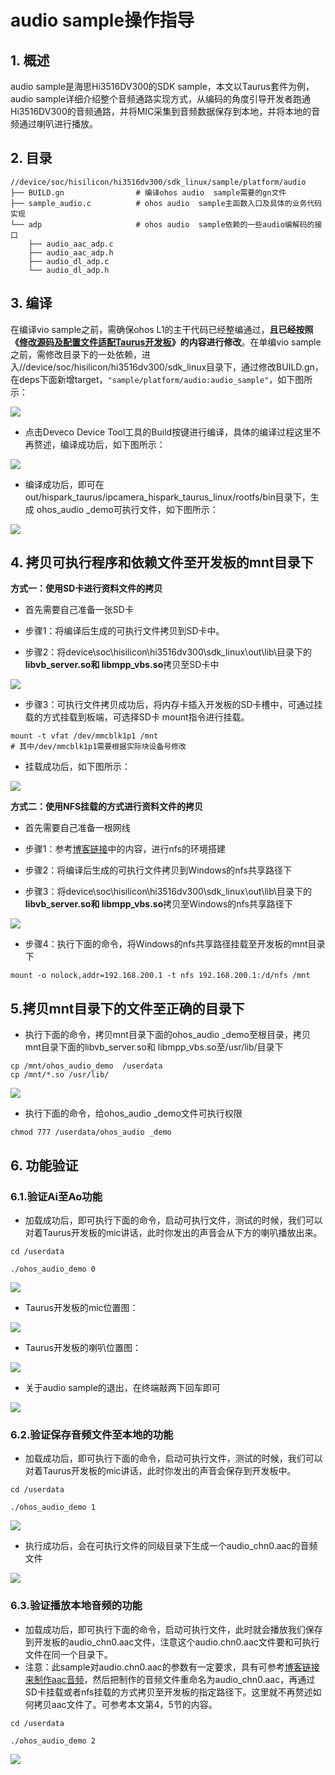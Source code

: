 # audio sample操作指导

## 1. 概述

audio sample是海思Hi3516DV300的SDK sample，本文以Taurus套件为例，audio sample详细介绍整个音频通路实现方式，从编码的角度引导开发者跑通Hi3516DV300的音频通路，并将MIC采集到音频数据保存到本地，并将本地的音频通过喇叭进行播放。

## 2. 目录

```shell
//device/soc/hisilicon/hi3516dv300/sdk_linux/sample/platform/audio
├── BUILD.gn                # 编译ohos audio  sample需要的gn文件
├── sample_audio.c          # ohos audio  sample主函数入口及具体的业务代码实现
└── adp                     # ohos audio  sample依赖的一些audio编解码的接口
    ├── audio_aac_adp.c  
    ├── audio_aac_adp.h       
    ├── audio_dl_adp.c        
    └── audio_dl_adp.h  
```

## 3. 编译

在编译vio sample之前，需确保ohos L1的主干代码已经整编通过，**且已经按照《[修改源码及配置文件适配Taurus开发板](../../taurus/doc/2.2.1.%E4%BF%AE%E6%94%B9%E6%BA%90%E7%A0%81%E5%8F%8A%E9%85%8D%E7%BD%AE%E6%96%87%E4%BB%B6%E9%80%82%E9%85%8DTaurus%E5%BC%80%E5%8F%91%E6%9D%BF.md)》的内容进行修改**。在单编vio sample之前，需修改目录下的一处依赖，进入//device/soc/hisilicon/hi3516dv300/sdk_linux目录下，通过修改BUILD.gn，在deps下面新增target，``"sample/platform/audio:audio_sample"``，如下图所示：

![](https://gitee.com/wgm2022/mypic/raw/master/hispark_taurus_nnie_sample/172%E4%BF%AE%E6%94%B9audio%E7%9A%84buildgn%E6%96%87%E4%BB%B6.png)

* 点击Deveco Device Tool工具的Build按键进行编译，具体的编译过程这里不再赘述，编译成功后，如下图所示：

![](https://gitee.com/wgm2022/mypic/raw/master/hispark_taurus_helloworld_sample/0002-build%20success.png)

* 编译成功后，即可在out/hispark_taurus/ipcamera_hispark_taurus_linux/rootfs/bin目录下，生成 ohos_audio _demo可执行文件，如下图所示：

![](https://gitee.com/wgm2022/mypic/raw/master/hispark_taurus_nnie_sample/161audio%E5%BE%97%E5%88%B0%E5%8F%AF%E6%89%A7%E8%A1%8C%E6%96%87%E4%BB%B6.png)

## 4. 拷贝可执行程序和依赖文件至开发板的mnt目录下

**方式一：使用SD卡进行资料文件的拷贝**

* 首先需要自己准备一张SD卡
* 步骤1：将编译后生成的可执行文件拷贝到SD卡中。

* 步骤2：将device\soc\hisilicon\hi3516dv300\sdk_linux\out\lib\目录下的**libvb_server.so和 libmpp_vbs.so**拷贝至SD卡中

![](https://gitee.com/wgm2022/mypic/raw/master/hispark_taurus_nnie_sample/159audio_U%E7%9B%98%E6%8B%B7%E8%B4%9D.png)

* 步骤3：可执行文件拷贝成功后，将内存卡插入开发板的SD卡槽中，可通过挂载的方式挂载到板端，可选择SD卡 mount指令进行挂载。

```shell
mount -t vfat /dev/mmcblk1p1 /mnt
# 其中/dev/mmcblk1p1需要根据实际块设备号修改
```

* 挂载成功后，如下图所示：

![](https://gitee.com/wgm2022/mypic/raw/master/hispark_taurus_nnie_sample/162audio_sd%E5%8D%A1%E6%8C%82%E8%BD%BD.png)

**方式二：使用NFS挂载的方式进行资料文件的拷贝**

* 首先需要自己准备一根网线
* 步骤1：参考[博客链接](https://blog.csdn.net/Wu_GuiMing/article/details/115872995?spm=1001.2014.3001.5501)中的内容，进行nfs的环境搭建

* 步骤2：将编译后生成的可执行文件拷贝到Windows的nfs共享路径下

* 步骤3：将device\soc\hisilicon\hi3516dv300\sdk_linux\out\lib\目录下的**libvb_server.so和 libmpp_vbs.so**拷贝至Windows的nfs共享路径下

![](https://gitee.com/wgm2022/mypic/raw/master/hispark_taurus_nnie_sample/160audio_nfs%E6%8B%B7%E8%B4%9D.png)

* 步骤4：执行下面的命令，将Windows的nfs共享路径挂载至开发板的mnt目录下

```
mount -o nolock,addr=192.168.200.1 -t nfs 192.168.200.1:/d/nfs /mnt
```

## 5.拷贝mnt目录下的文件至正确的目录下

* 执行下面的命令，拷贝mnt目录下面的ohos_audio _demo至根目录，拷贝mnt目录下面的libvb_server.so和 libmpp_vbs.so至/usr/lib/目录下

```
cp /mnt/ohos_audio_demo  /userdata
cp /mnt/*.so /usr/lib/
```

![](https://gitee.com/wgm2022/mypic/raw/master/hispark_taurus_nnie_sample/163%E6%8B%B7%E8%B4%9Daudio%E4%BE%9D%E8%B5%96%E6%96%87%E4%BB%B6%E8%87%B3%E5%BC%80%E5%8F%91%E6%9D%BF.png)

* 执行下面的命令，给ohos_audio _demo文件可执行权限

```
chmod 777 /userdata/ohos_audio _demo
```

## 6. 功能验证

### 6.1.验证Ai至Ao功能

* 加载成功后，即可执行下面的命令，启动可执行文件，测试的时候，我们可以对着Taurus开发板的mic讲话，此时你发出的声音会从下方的喇叭播放出来。

```
cd /userdata

./ohos_audio_demo 0
```

![](https://gitee.com/wgm2022/mypic/raw/master/hispark_taurus_nnie_sample/164%E6%89%A7%E8%A1%8Caudio_index_0.png)

* Taurus开发板的mic位置图：

![](https://gitee.com/wgm2022/mypic/raw/master/hispark_taurus_nnie_sample/170Taurus%E7%9A%84mic.png)

* Taurus开发板的喇叭位置图：

![](https://gitee.com/wgm2022/mypic/raw/master/hispark_taurus_nnie_sample/171Taurus%E7%9A%84%E5%96%87%E5%8F%AD.png)

* 关于audio sample的退出，在终端敲两下回车即可

![](https://gitee.com/wgm2022/mypic/raw/master/hispark_taurus_nnie_sample/168audio%E9%80%80%E5%87%BA%E6%8F%90%E7%A4%BA.png)

### 6.2.验证保存音频文件至本地的功能

* 加载成功后，即可执行下面的命令，启动可执行文件，测试的时候，我们可以对着Taurus开发板的mic讲话，此时你发出的声音会保存到开发板中。

```
cd /userdata

./ohos_audio_demo 1
```

![](https://gitee.com/wgm2022/mypic/raw/master/hispark_taurus_nnie_sample/165%E6%89%A7%E8%A1%8Caudio_index_1.png)

* 执行成功后，会在可执行文件的同级目录下生成一个audio_chn0.aac的音频文件

![](https://gitee.com/wgm2022/mypic/raw/master/hispark_taurus_nnie_sample/166%E5%BE%97%E5%88%B0audio%E7%9A%84%E5%BD%95%E5%88%B6%E6%96%87%E4%BB%B6.png)

### 6.3.验证播放本地音频的功能

* 加载成功后，即可执行下面的命令，启动可执行文件，此时就会播放我们保存到开发板的audio_chn0.aac文件，注意这个audio.chn0.aac文件要和可执行文件在同一个目录下。
* 注意：此sample对audio.chn0.aac的参数有一定要求，具有可参考[博客链接来制作aac音频](https://blog.csdn.net/Wu_GuiMing/article/details/116425367)，然后把制作的音频文件重命名为audio_chn0.aac，再通过SD卡挂载或者nfs挂载的方式拷贝至开发板的指定路径下。这里就不再赘述如何拷贝aac文件了。可参考本文第4，5节的内容。

```
cd /userdata

./ohos_audio_demo 2
```

![](https://gitee.com/wgm2022/mypic/raw/master/hispark_taurus_nnie_sample/167%E6%92%AD%E6%94%BE%E6%8F%90%E5%89%8D%E5%87%86%E5%A4%87%E5%A5%BD%E7%9A%84audio%E6%96%87%E4%BB%B6.png)

